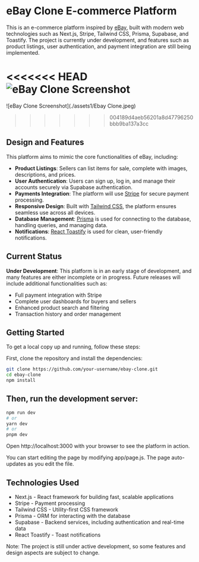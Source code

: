# eBay Clone E-commerce Platform

This is an e-commerce platform inspired by [eBay](https://www.ebay.com/), built with modern web technologies such as Next.js, Stripe, Tailwind CSS, Prisma, Supabase, and Toastify. The project is currently under development, and features such as product listings, user authentication, and payment integration are still being implemented.

<<<<<<< HEAD
![eBay Clone Screenshot](./assets1/ebay.jpeg)
=======
![eBay Clone Screenshot](./assets1/Ebay Clone.jpeg)
>>>>>>> 004189d4aeb56201a8d47796250bbb9ba137a3cc
 

## Design and Features

This platform aims to mimic the core functionalities of eBay, including:

- **Product Listings**: Sellers can list items for sale, complete with images, descriptions, and prices.
- **User Authentication**: Users can sign up, log in, and manage their accounts securely via Supabase authentication.
- **Payments Integration**: The platform will use [Stripe](https://stripe.com/) for secure payment processing.
- **Responsive Design**: Built with [Tailwind CSS](https://tailwindcss.com/), the platform ensures seamless use across all devices.
- **Database Management**: [Prisma](https://www.prisma.io/) is used for connecting to the database, handling queries, and managing data.
- **Notifications**: [React Toastify](https://github.com/fkhadra/react-toastify) is used for clean, user-friendly notifications.

## Current Status

**Under Development**: This platform is in an early stage of development, and many features are either incomplete or in progress. Future releases will include additional functionalities such as:

- Full payment integration with Stripe
- Complete user dashboards for buyers and sellers
- Enhanced product search and filtering
- Transaction history and order management

## Getting Started

To get a local copy up and running, follow these steps:

First, clone the repository and install the dependencies:

```bash
git clone https://github.com/your-username/ebay-clone.git
cd ebay-clone
npm install
```

## Then, run the development server:

```bash
npm run dev
# or
yarn dev
# or
pnpm dev
```

Open http://localhost:3000 with your browser to see the platform in action.

You can start editing the page by modifying app/page.js. The page auto-updates as you edit the file.

## Technologies Used

- Next.js - React framework for building fast, scalable applications
- Stripe - Payment processing
- Tailwind CSS - Utility-first CSS framework
- Prisma - ORM for interacting with the database
- Supabase - Backend services, including authentication and real-time data
- React Toastify - Toast notifications

Note: The project is still under active development, so some features and design aspects are subject to change.
